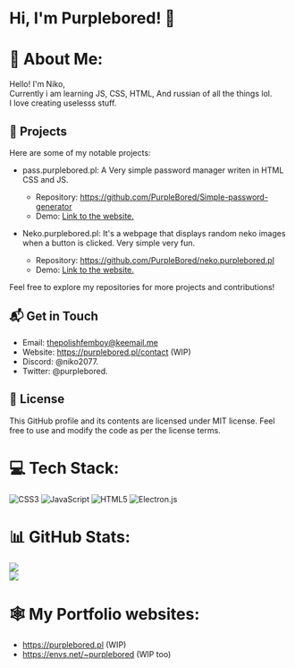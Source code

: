 # Hi, I'm Purplebored! 👋
# 💫 About Me:
Hello! I'm Niko,<br>Currently i am learning JS, CSS, HTML, And russian of all the things lol.<br>I love creating uselesss stuff.
## 🔭 Projects

Here are some of my notable projects:

- pass.purplebored.pl: A Very simple password manager writen in HTML CSS and JS.
  - Repository: https://github.com/PurpleBored/Simple-password-generator
  - Demo: [Link to the website.](https://pass.purplebored.pl)

- Neko.purplebored.pl: It's a webpage that displays random neko images when a button is clicked. Very simple very fun.
  - Repository: https://github.com/PurpleBored/neko.purplebored.pl
  - Demo: [Link to the website.](https://neko.purplebored.pl)

Feel free to explore my repositories for more projects and contributions!
## 📬 Get in Touch

- Email: thepolishfemboy@keemail.me
- Website: https://purplebored.pl/contact (WIP)
- Discord: @niko2077.
- Twitter: @purplebored.
## 📝 License

This GitHub profile and its contents are licensed under MIT license. Feel free to use and modify the code as per the license terms.

# 💻 Tech Stack:
![CSS3](https://img.shields.io/badge/css3-%231572B6.svg?style=flat-square&logo=css3&logoColor=white) ![JavaScript](https://img.shields.io/badge/javascript-%23323330.svg?style=flat-square&logo=javascript&logoColor=%23F7DF1E) ![HTML5](https://img.shields.io/badge/html5-%23E34F26.svg?style=flat-square&logo=html5&logoColor=white) ![Electron.js](https://img.shields.io/badge/Electron-191970?style=flat-square&logo=Electron&logoColor=white)
# 📊 GitHub Stats:
![](https://github-readme-stats.vercel.app/api?username=PurpleBored&theme=radical&hide_border=true&include_all_commits=true&count_private=true)<br/>
![](https://github-readme-stats.vercel.app/api/top-langs/?username=PurpleBored&theme=radical&hide_border=true&include_all_commits=true&count_private=true&layout=compact)

# 🕸 My Portfolio websites:
- https://purplebored.pl (WIP)
- https://envs.net/~purplebored (WIP too)
